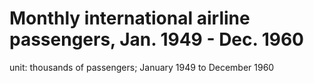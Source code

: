 # Monthly international airline passengers, Jan. 1949 - Dec. 1960

unit: thousands of passengers; January 1949 to December 1960
